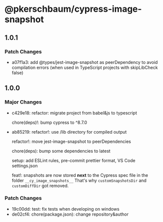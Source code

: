 # @pkerschbaum/cypress-image-snapshot

## 1.0.1

### Patch Changes

- a07f1a3: add @types/jest-image-snapshot as peerDependency to avoid compilation errors (when used in TypeScript projects with skipLibCheck false)

## 1.0.0

### Major Changes

- c429e18: refactor: migrate project from babel&js to typescript

  chore(deps)!: bump cypress to ^8.7.0

- ab85219: refactor!: use /lib directory for compiled output

  refactor!: move jest-image-snapshot to peerDependencies

  chore(deps): bump some dependencies to latest

  setup: add ESLint rules, pre-commit prettier format, VS Code settings.json

  feat!: snapshots are now stored **next** to the Cypress spec file in the folder `__cy_image_snapshots__`
  That's why `customSnapshotsDir` and `customDiffDir` got removed.

### Patch Changes

- 19c00dd: test: fix tests when developing on windows
- de02cf4: chore(package.json): change repository&author
